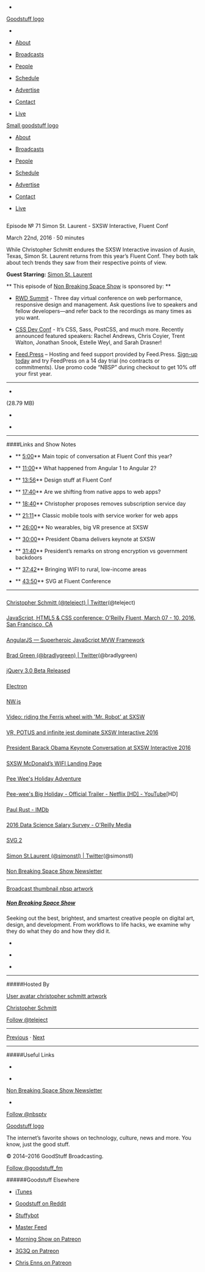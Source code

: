 

-
[Goodstuff logo](http://www.goodstuff.fm/)[](/assets/goodstuff_logo-17c1fe6f378352de5d7345f76152130b.svg)

-


-  [About](/about)

-  [Broadcasts](/broadcasts)

-  [People](/people)

-  [Schedule](/schedule)

-  [Advertise](/advertise)

-  [Contact](/contact)

-  [Live](/live)


[Small goodstuff logo](http://www.goodstuff.fm/)[](/assets/small_goodstuff_logo-bf032e72b9ec41494f4d90905f1ad619.svg)


-  [About](/about)

-  [Broadcasts](/broadcasts)

-  [People](/people)

-  [Schedule](/schedule)

-  [Advertise](/advertise)

-  [Contact](/contact)

-  [Live](/live)


##
Episode № 71
Simon St. Laurent - SXSW Interactive, Fluent Conf


March 22nd, 2016
&middot;
50
minutes


While Christopher Schmitt endures the SXSW Interactive invasion of Ausin, Texas, Simon St. Laurent returns from this year’s Fluent Conf. They both talk about tech trends they saw from their respective points of view.


**Guest Starring:**
[Simon St. Laurent](/people/Simon-St-Laurent)


**
This episode of
[Non Breaking Space Show](/nbsp)
is sponsored by:
**


-  [RWD Summit](http://rwdsummit.com/?utm_source=nbsptv71&utm_medium=podcast&utm_campaign=rwdsummit2016) - Three day virtual conference on web performance, responsive design and management. Ask questions live to speakers and fellow developers—and refer back to the recordings as many times as you want.

-  [CSS Dev Conf](http://cssdevconf.com/?utm_source=nbsptv71&utm_medium=podcast&utm_campaign=cssdevconf2016) - It’s CSS, Sass, PostCSS, and much more. Recently announced featured speakers: Rachel Andrews, Chris Coyier, Trent Walton, Jonathan Snook, Estelle Weyl, and Sarah Drasner!

-  [Feed.Press](http://feed.press/nbsp) – Hosting and feed support provided by Feed.Press.  [Sign-up today](http://feed.press/nbsp) and try FeedPress on a 14 day trial (no contracts or commitments). Use promo code &ldquo;NBSP&rdquo; during checkout to get 10% off your first year.


------------------------------


-
[](http://podcasts-1.feedpress.co/10609/nbsp-71.mp3)(28.79 MB)

-
[](http://twitter.com/intent/tweet?text=Non%20Breaking%20Space%20Show%20%E2%84%96%2071%20on%20@goodstuff_fm%20-%20http://goodstuff.fm/nbsp/71)

-
[](http://www.facebook.com/sharer/sharer.php?u=http://goodstuff.fm/nbsp/71)


------------------------------


####Links and Show Notes

- ** [5:00](#t=5:00)** Main topic of conversation at Fluent Conf this year?

- ** [11:00](#t=11:00)** What happened from Angular 1 to Angular 2?

- ** [13:56](#t=13:56)** Design stuff at Fluent Conf

- ** [17:40](#t=17:40)** Are we shifting from native apps to web apps?

- ** [18:40](#t=18:40)** Christopher proposes removes subscription service day

- ** [21:11](#t=21:11)** Classic mobile tools with service worker for web apps

- ** [26:00](#t=26:00)** No wearables, big VR presence at SXSW

- ** [30:00](#t=30:00)** President Obama delivers keynote at SXSW

- ** [31:40](#t=31:40)** President’s remarks on strong encryption vs government backdoors

- ** [37:42](#t=37:42)** Bringing WIFI to rural, low-income areas

- ** [43:50](#t=43:50)** SVG at Fluent Conference


------------------------------


#####
[Christopher Schmitt (@teleject) | Twitter](https://twitter.com/teleject)(@teleject)


#####
[JavaScript, HTML5 & CSS conference: O'Reilly Fluent, March 07 - 10, 2016, San Francisco, CA](http://conferences.oreilly.com/fluent/javascript-html-us)


#####
[AngularJS — Superheroic JavaScript MVW Framework](https://angularjs.org/)


#####
[Brad Green (@bradlygreen) | Twitter](https://twitter.com/bradlygreen?ref_src=twsrc%5Egoogle%7Ctwcamp%5Eserp%7Ctwgr%5Eauthor)(@bradlygreen)


#####
[jQuery 3.0 Beta Released](http://blog.jquery.com/2016/01/14/jquery-3-0-beta-released/)


#####
[Electron](http://electron.atom.io/)


#####
[NW.js](http://nwjs.io/)


#####
[Video: riding the Ferris wheel with 'Mr. Robot' at SXSW](http://www.512tech.com/technology/video-riding-the-ferris-wheel-with-robot-sxsw/4NFjHTuy25vc3mJx5XmlYJ/)


#####
[VR, POTUS and infinite jest dominate SXSW Interactive 2016](http://www.512tech.com/technology/potus-and-infinite-jest-dominate-sxsw-interactive-2016/7yKamlSM1AQ3TZEO6U873M/)


#####
[President Barack Obama Keynote Conversation at SXSW Interactive 2016](https://www.youtube.com/watch?v=wfsIZioIpdI)


#####
[SXSW McDonald’s WIFI Landing Page](http://christopher.org/sxsw-mcdonalds-wifi-landing-page/)


#####
[Pee Wee's Holiday Adventure](https://www.netflix.com/title/80031800)


#####
[Pee-wee's Big Holiday - Official Trailer - Netflix [HD] - YouTube](https://www.youtube.com/watch?v=Quo-Oen1wkY)[HD]


#####
[Paul Rust - IMDb](http://www.imdb.com/name/nm1770256/)


#####
[2016 Data Science Salary Survey - O'Reilly Media](https://www.oreilly.com/ideas/2016-data-science-salary-survey)


#####
[SVG 2](https://www.w3.org/TR/SVG2/)


#####
[Simon St.Laurent (@simonstl) | Twitter](https://twitter.com/simonstl)(@simonstl)


#####
[Non Breaking Space Show Newsletter](http://newsletter.nonbreakingspace.tv)


------------------------------


[Broadcast thumbnail nbsp artwork](/nbsp)[](https://goodstuffs3.s3.amazonaws.com/uploads/broadcast/image/19/broadcast_thumbnail_nbsp_artwork.png)

##### [Non Breaking Space Show](/nbsp)


Seeking out the best, brightest, and smartest creative people on digital art, design, and development. From workflows to life hacks, we examine why they do what they do and how they did it.

-
[](http://itunes.apple.com/us/podcast/the-non-breaking-space-show/id507162981)

-
[](http://feeds.goodstuff.fm/nbsp)

-
[](mailto:chris@goodstuff.fm?cc=sponsorship%40goodstuff.fm&subject=%5BGoodStuff%20FM%5D%20Sponsorship%20Inquiry%20for%20Non%20Breaking%20Space%20Show)


------------------------------


#####Hosted By


[User avatar christopher schmitt artwork](/people/christopher-schmitt)[](https://goodstuffs3.s3.amazonaws.com/uploads/user/avatar/20/user_avatar_christopher-schmitt_artwork.png)

[Christopher Schmitt](/people/christopher-schmitt)


[Follow @teleject](https://twitter.com/teleject)


------------------------------


[Previous](/nbsp/70)
&middot;
[Next](/nbsp/72)


------------------------------


#####Useful Links

-
[](mailto:chris@goodstuff.fm?subject=%5BGoodstuff%20FM%5D%20Feedback%20for%20Non%20Breaking%20Space%20Show)

-
[Non Breaking Space Show Newsletter](http://www.goodstuff.fm/nbsp/newsletter)


-
[Follow @nbsptv](https://twitter.com/nbsptv)


[Goodstuff logo](http://www.goodstuff.fm/)[](/assets/goodstuff_logo-17c1fe6f378352de5d7345f76152130b.svg)


The internet’s favorite shows on technology, culture, news and more. You know, just the good stuff.


&copy; 2014&ndash;2016 GoodStuff Broadcasting.

[Follow @goodstuff_fm](https://twitter.com/goodstufffm)


######Goodstuff Elsewhere

-  [iTunes](https://itunes.apple.com/us/artist/goodstuff-fm/id843385597?mt=2)

-  [Goodstuff on Reddit](https://www.reddit.com/r/Goodstuff_fm/)

-  [Stuffybot](http://stuffybot.goodstuff.fm)

-  [Master Feed](/master/feed)

-  [Morning Show on Patreon](https://www.patreon.com/morningshow)

-  [3G3Q on Patreon](https://www.patreon.com/3g3q)

-  [Chris Enns on Patreon](https://www.patreon.com/ichris)
